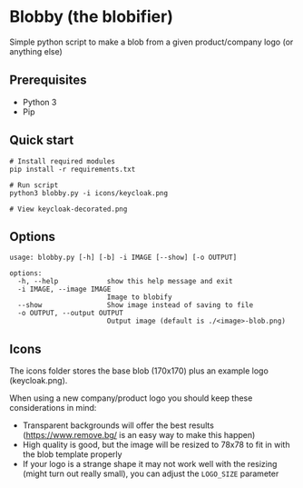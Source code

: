 # Blobby (the blobifier)

Simple python script to make a blob from a given product/company logo (or anything else)

## Prerequisites

- Python 3
- Pip

## Quick start

```shell
# Install required modules
pip install -r requirements.txt

# Run script
python3 blobby.py -i icons/keycloak.png

# View keycloak-decorated.png
```

## Options

```shell
usage: blobby.py [-h] [-b] -i IMAGE [--show] [-o OUTPUT]

options:
  -h, --help            show this help message and exit
  -i IMAGE, --image IMAGE
                        Image to blobify
  --show                Show image instead of saving to file
  -o OUTPUT, --output OUTPUT
                        Output image (default is ./<image>-blob.png)
```

## Icons

The icons folder stores the base blob (170x170) plus an example logo (keycloak.png).

When using a new company/product logo you should keep these considerations in mind:
- Transparent backgrounds will offer the best results (https://www.remove.bg/ is an easy way to make this happen)
- High quality is good, but the image will be resized to 78x78 to fit in with the blob template properly
- If your logo is a strange shape it may not work well with the resizing (might turn out really small), you can adjust the `LOGO_SIZE` parameter
